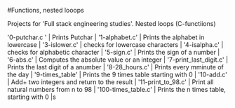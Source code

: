 #Functions, nested looops

Projects for 'Full stack engineering studies'. Nested loops (C-functiions)

'0-putchar.c ' | Prints Putchar |
'1-alphabet.c' | Prints the alphabet in lowercase |
'3-islower.c' | checks for lowercase characters |
'4-isalpha.c' | checks for alphabetic character |
'5-sign.c' | Prints the sign of a number |
'6-abs.c' | Computes the absolute value or an integer |
'7-print_last_digit.c' | Prints the last digit of a anumber |
'8-28_hours.c' | Prints every mminute of the day |
'9-times_table' | Prints the 9 times table starting with 0 |
'10-add.c' | Add+ two integers and return to the result |
'11-print_to_98.c' | Print all natural numbers from n to 98 |
'100-times_table.c' | Prints the n times table, starting with 0 |s
